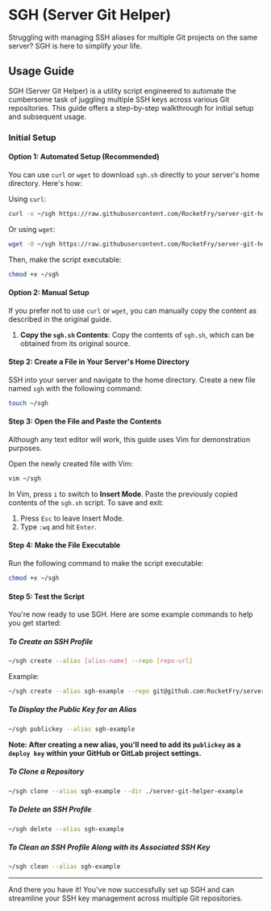 # SGH (Server Git Helper)

Struggling with managing SSH aliases for multiple Git projects on the same server? SGH is here to simplify your life.

## Usage Guide

SGH (Server Git Helper) is a utility script engineered to automate the cumbersome task of juggling multiple SSH keys across various Git repositories. This guide offers a step-by-step walkthrough for initial setup and subsequent usage.

### Initial Setup

#### Option 1: Automated Setup (Recommended)

You can use `curl` or `wget` to download `sgh.sh` directly to your server's home directory. Here's how:

Using `curl`:

```bash
curl -o ~/sgh https://raw.githubusercontent.com/RocketFry/server-git-helper/main/sgh.sh
```

Or using `wget`:

```bash
wget -O ~/sgh https://raw.githubusercontent.com/RocketFry/server-git-helper/main/sgh.sh
```

Then, make the script executable:

```bash
chmod +x ~/sgh
```

#### Option 2: Manual Setup

If you prefer not to use `curl` or `wget`, you can manually copy the content as described in the original guide.

1. **Copy the `sgh.sh` Contents**: Copy the contents of `sgh.sh`, which can be obtained from its original source.

#### Step 2: Create a File in Your Server's Home Directory

SSH into your server and navigate to the home directory. Create a new file named `sgh` with the following command:

```bash
touch ~/sgh
```

#### Step 3: Open the File and Paste the Contents

Although any text editor will work, this guide uses Vim for demonstration purposes.

Open the newly created file with Vim:

```bash
vim ~/sgh
```

In Vim, press `i` to switch to **Insert Mode**. Paste the previously copied contents of the `sgh.sh` script. To save and exit:

1. Press `Esc` to leave Insert Mode.
2. Type `:wq` and hit `Enter`.

#### Step 4: Make the File Executable

Run the following command to make the script executable:

```bash
chmod +x ~/sgh
```

#### Step 5: Test the Script

You're now ready to use SGH. Here are some example commands to help you get started:

##### To Create an SSH Profile

```bash
~/sgh create --alias [alias-name] --repo [repo-url]
```
Example:

```bash
~/sgh create --alias sgh-example --repo git@github.com:RocketFry/server-git-helper.git
```

##### To Display the Public Key for an Alias

```bash
~/sgh publickey --alias sgh-example
```

**Note: After creating a new alias, you'll need to add its `publickey` as a `deploy key` within your GitHub or GitLab project settings.**

##### To Clone a Repository

```bash
~/sgh clone --alias sgh-example --dir ./server-git-helper-example
```

##### To Delete an SSH Profile

```bash
~/sgh delete --alias sgh-example
```

##### To Clean an SSH Profile Along with its Associated SSH Key

```bash
~/sgh clean --alias sgh-example
```

---

And there you have it! You've now successfully set up SGH and can streamline your SSH key management across multiple Git repositories.